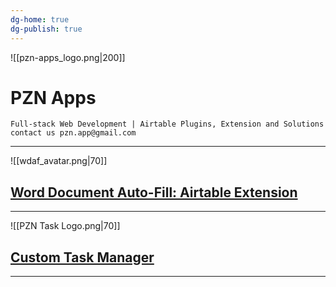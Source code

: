 ```yaml
---
dg-home: true
dg-publish: true
---
```

![[pzn-apps_logo.png|200]]
# PZN Apps

	Full-stack Web Development | Airtable Plugins, Extension and Solutions
	contact us pzn.app@gmail.com

-----
![[wdaf_avatar.png|70]]

## [Word Document Auto-Fill: Airtable Extension](pzn-apps/en/word-document-auto-fill/0.%20About%20Word%20Document%20Auto-Fill.md)


---
![[PZN Task Logo.png|70]]
## [Custom Task Manager](0.%20Custom%20Task%20Manager%20Overview.md)

---

